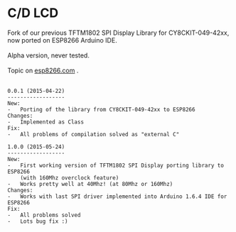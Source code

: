 # C/D LCD
Fork of our previous TFTM1802 SPI Display Library for CY8CKIT-049-42xx, now ported on ESP8266 Arduino IDE.
</br>
</br>
Alpha version, never tested.
</br>
</br>
Topic on <a href="http://goo.gl/Y1xJHQ">esp8266.com</a> .
</br>
</br>

    0.0.1 (2015-04-22)
    ------------------
    New:
    -   Porting of the library from CY8CKIT-049-42xx to ESP8266
    Changes:
    -   Implemented as Class
    Fix:
    -   All problems of compilation solved as "external C"
    
    1.0.0 (2015-05-24)
    ------------------
    New:
    -   First working version of TFTM1802 SPI Display porting library to ESP8266
        (with 160Mhz overclock feature)
    -   Works pretty well at 40Mhz! (at 80Mhz or 160Mhz)
    Changes:
    -   Works with last SPI driver implemented into Arduino 1.6.4 IDE for ESP8266
    Fix:
    -   All problems solved
    -   Lots bug fix :)
    

